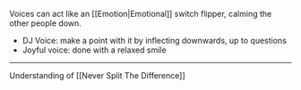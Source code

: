 Voices can act like an [[Emotion|Emotional]] switch flipper, calming the other people down.

- DJ Voice: make a point with it by inflecting downwards, up to questions
- Joyful voice: done with a relaxed smile

---

Understanding of [[Never Split The Difference]]